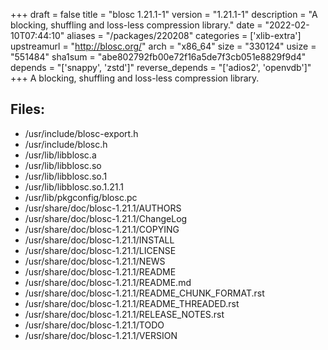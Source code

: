 +++
draft = false
title = "blosc 1.21.1-1"
version = "1.21.1-1"
description = "A blocking, shuffling and loss-less compression library."
date = "2022-02-10T07:44:10"
aliases = "/packages/220208"
categories = ['xlib-extra']
upstreamurl = "http://blosc.org/"
arch = "x86_64"
size = "330124"
usize = "551484"
sha1sum = "abe802792fb00e72f16a5de7f3cb051e8829f9d4"
depends = "['snappy', 'zstd']"
reverse_depends = "['adios2', 'openvdb']"
+++
A blocking, shuffling and loss-less compression library.

## Files: 
* /usr/include/blosc-export.h
* /usr/include/blosc.h
* /usr/lib/libblosc.a
* /usr/lib/libblosc.so
* /usr/lib/libblosc.so.1
* /usr/lib/libblosc.so.1.21.1
* /usr/lib/pkgconfig/blosc.pc
* /usr/share/doc/blosc-1.21.1/AUTHORS
* /usr/share/doc/blosc-1.21.1/ChangeLog
* /usr/share/doc/blosc-1.21.1/COPYING
* /usr/share/doc/blosc-1.21.1/INSTALL
* /usr/share/doc/blosc-1.21.1/LICENSE
* /usr/share/doc/blosc-1.21.1/NEWS
* /usr/share/doc/blosc-1.21.1/README
* /usr/share/doc/blosc-1.21.1/README.md
* /usr/share/doc/blosc-1.21.1/README_CHUNK_FORMAT.rst
* /usr/share/doc/blosc-1.21.1/README_THREADED.rst
* /usr/share/doc/blosc-1.21.1/RELEASE_NOTES.rst
* /usr/share/doc/blosc-1.21.1/TODO
* /usr/share/doc/blosc-1.21.1/VERSION

